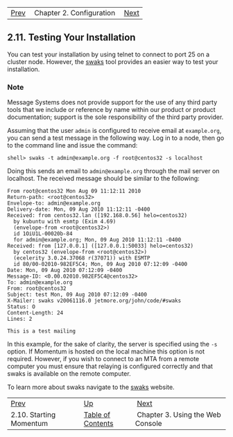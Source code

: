 |     |     |     |
| --- | --- | --- |
| [Prev](conf.starting)  | Chapter 2. Configuration |  [Next](web3.php) |

## 2.11. Testing Your Installation

You can test your installation by using telnet to connect to port 25 on a cluster node. However, the [swaks](http://www.jetmore.org/john/code/swaks/) tool provides an easier way to test your installation.

### Note

Message Systems does not provide support for the use of any third party tools that we include or reference by name within our product or product documentation; support is the sole responsibility of the third party provider.

Assuming that the user `admin` is configured to receive email at `example.org`, you can send a test message in the following way. Log in to a node, then go to the command line and issue the command:

`shell> swaks -t admin@example.org -f root@centos32 -s localhost`

Doing this sends an email to `admin@example.org` through the mail server on localhost. The received message should be similar to the following:

```
From root@centos32 Mon Aug 09 11:12:11 2010
Return-path: <root@centos32>
Envelope-to: admin@example.org
Delivery-date: Mon, 09 Aug 2010 11:12:11 -0400
Received: from centos32.lan ([192.168.0.56] helo=centos32)
  by kubuntu with esmtp (Exim 4.69)
  (envelope-from <root@centos32>)
  id 1OiU1L-00020b-84
  for admin@example.org; Mon, 09 Aug 2010 11:12:11 -0400
Received: from [127.0.0.1] ([127.0.0.1:50033] helo=centos32)
  by centos32 (envelope-from <root@centos32>)
  (ecelerity 3.0.24.37068 r(37071)) with ESMTP
  id 80/00-02010-982EF5C4; Mon, 09 Aug 2010 07:12:09 -0400
Date: Mon, 09 Aug 2010 07:12:09 -0400
Message-ID: <0.00.02010.982EF5C4@centos32>
To: admin@example.org
From: root@centos32
Subject: test Mon, 09 Aug 2010 07:12:09 -0400
X-Mailer: swaks v20061116.0 jetmore.org/john/code/#swaks
Status: O
Content-Length: 24
Lines: 2

This is a test mailing
```

In this example, for the sake of clarity, the server is specified using the `-s` option. If Momentum is hosted on the local machine this option is not required. However, if you wish to connect to an MTA from a remote computer you must ensure that relaying is configured correctly and that swaks is available on the remote computer.

To learn more about swaks navigate to the [swaks](http://jetmore.org/john/code/swaks/) website.

|     |     |     |
| --- | --- | --- |
| [Prev](conf.starting)  | [Up](conf.php) |  [Next](web3.php) |
| 2.10. Starting Momentum  | [Table of Contents](index) |  Chapter 3. Using the Web Console |
